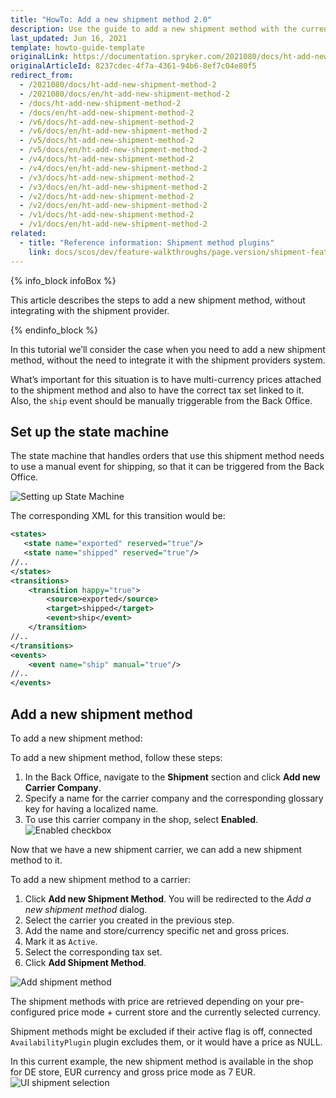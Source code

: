 ```yaml
---
title: "HowTo: Add a new shipment method 2.0"
description: Use the guide to add a new shipment method with the currency and price specified without integrating the method with shipment providers.
last_updated: Jun 16, 2021
template: howto-guide-template
originalLink: https://documentation.spryker.com/2021080/docs/ht-add-new-shipment-method-2
originalArticleId: 8237cdec-4f7a-4361-94b6-8ef7c04e80f5
redirect_from:
  - /2021080/docs/ht-add-new-shipment-method-2
  - /2021080/docs/en/ht-add-new-shipment-method-2
  - /docs/ht-add-new-shipment-method-2
  - /docs/en/ht-add-new-shipment-method-2
  - /v6/docs/ht-add-new-shipment-method-2
  - /v6/docs/en/ht-add-new-shipment-method-2
  - /v5/docs/ht-add-new-shipment-method-2
  - /v5/docs/en/ht-add-new-shipment-method-2
  - /v4/docs/ht-add-new-shipment-method-2
  - /v4/docs/en/ht-add-new-shipment-method-2
  - /v3/docs/ht-add-new-shipment-method-2
  - /v3/docs/en/ht-add-new-shipment-method-2
  - /v2/docs/ht-add-new-shipment-method-2
  - /v2/docs/en/ht-add-new-shipment-method-2
  - /v1/docs/ht-add-new-shipment-method-2
  - /v1/docs/en/ht-add-new-shipment-method-2
related:
  - title: "Reference information: Shipment method plugins"
    link: docs/scos/dev/feature-walkthroughs/page.version/shipment-feature-walkthrough/reference-information-shipment-method-plugins.html
---
```


{% info_block infoBox %}

This article describes the steps to add a new shipment method, without integrating with the shipment provider.

{% endinfo_block %}

In this tutorial we’ll consider the case when you need to add a new shipment method, without the need to integrate it with the shipment providers system.

What’s important for this situation is to have multi-currency prices attached to the shipment method and also to have the correct tax set linked to it. Also, the `ship` event should be manually triggerable from the Back Office.

## Set up the state machine

The state machine that handles orders that use this shipment method needs to use a manual event for shipping, so that it can be triggered from the Back Office.

![Setting up State Machine](https://spryker.s3.eu-central-1.amazonaws.com/docs/Tutorials/HowTos/HowTo+Add+a+New+Shipment+Method+2.0/ship_event.png)

The corresponding XML for this transition would be:

```xml
<states>
   <state name="exported" reserved="true"/>
   <state name="shipped" reserved="true"/>
//..
</states>
<transitions>
    <transition happy="true">
        <source>exported</source>
        <target>shipped</target>
        <event>ship</event>
    </transition>
//..
</transitions>
<events>
    <event name="ship" manual="true"/>
//..
</events>
```

## Add a new shipment method

To add a new shipment method:

To add a new shipment method, follow these steps:
1. In the Back Office, navigate to the **Shipment** section and click **Add new Carrier Company**.
2. Specify a name for the carrier company and the corresponding glossary key for having a localized name.
3. To use this carrier company in the shop, select **Enabled**.
![Enabled checkbox](https://spryker.s3.eu-central-1.amazonaws.com/docs/Tutorials/HowTos/HowTo+Add+a+New+Shipment+Method+2.0/ui_add_carrier_cmpany.png)

Now that we have a new shipment carrier, we can add a new shipment method to it.

To add a new shipment method to a carrier:

1. Click **Add new Shipment Method**.
You will be redirected to the _Add a new shipment method_ dialog.
2. Select the carrier you created in the previous step.
3. Add the name and store/currency specific net and gross prices.
4. Mark it as `Active`.
5. Select the corresponding tax set.
6. Click **Add Shipment Method**.

![Add shipment method ](https://spryker.s3.eu-central-1.amazonaws.com/docs/Tutorials/HowTos/HowTo+Add+a+New+Shipment+Method+2.0/ui_shipment_method_6.png)

The shipment methods with price are retrieved depending on your pre-configured price mode + current store and the currently selected currency.

Shipment methods might be excluded if their active flag is off, connected `AvailabilityPlugin` plugin excludes them, or it would have a price as NULL.

In this current example, the new shipment method is available in the shop for DE store, EUR currency and gross price mode as 7 EUR.
![UI shipment selection](https://spryker.s3.eu-central-1.amazonaws.com/docs/Tutorials/HowTos/HowTo+Add+a+New+Shipment+Method+2.0/ui_shipment_selection.png)
